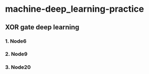 # machine-deep_learning-practice

## XOR gate deep learning
### 1. Node6
### 2. Node9
### 3. Node20
